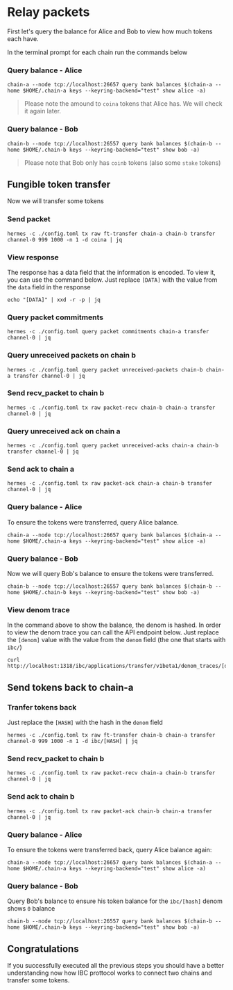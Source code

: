 # Relay packets

First let's query the balance for Alice and Bob to view how much tokens each have.

In the terminal prompt for each chain run the commands below

### Query balance - Alice

```
chain-a --node tcp://localhost:26657 query bank balances $(chain-a --home $HOME/.chain-a keys --keyring-backend="test" show alice -a)
```

> Please note the amound to `coina` tokens that Alice has. We will check it again later.

### Query balance - Bob

```
chain-b --node tcp://localhost:26557 query bank balances $(chain-b --home $HOME/.chain-b keys --keyring-backend="test" show bob -a)
```

> Please note that Bob only has `coinb` tokens (also some `stake` tokens)

## Fungible token transfer

Now we will transfer some tokens

### Send packet

``` 
hermes -c ./config.toml tx raw ft-transfer chain-a chain-b transfer channel-0 999 1000 -n 1 -d coina | jq
```

### View response

The response has a data field that the information is encoded. To view it, you can use the command below. Just replace `[DATA]` with the value from the `data` field in the response

```
echo "[DATA]" | xxd -r -p | jq
```

### Query packet commitments

```
hermes -c ./config.toml query packet commitments chain-a transfer channel-0 | jq
```

### Query unreceived packets on chain b

```
hermes -c ./config.toml query packet unreceived-packets chain-b chain-a transfer channel-0 | jq
```

### Send recv_packet to chain b

```
hermes -c ./config.toml tx raw packet-recv chain-b chain-a transfer channel-0 | jq
```

### Query unreceived ack on chain a

```
hermes -c ./config.toml query packet unreceived-acks chain-a chain-b transfer channel-0 | jq
```

### Send ack to chain a

```
hermes -c ./config.toml tx raw packet-ack chain-a chain-b transfer channel-0 | jq
```

### Query balance - Alice

To ensure the tokens were transferred, query Alice balance.

```
chain-a --node tcp://localhost:26657 query bank balances $(chain-a --home $HOME/.chain-a keys --keyring-backend="test" show alice -a)
```

### Query balance - Bob

Now we will query Bob's balance to ensure the tokens were transferred.

```
chain-b --node tcp://localhost:26557 query bank balances $(chain-b --home $HOME/.chain-b keys --keyring-backend="test" show bob -a)
```

### View denom trace

In the command above to show the balance, the denom is hashed. In order to view the denom trace you can call the API endpoint below. Just replace the `[denom]` value with the value from the `denom` field (the one that starts with `ibc/`)
```
curl http://localhost:1318/ibc/applications/transfer/v1beta1/denom_traces/[denom]
```

## Send tokens back to chain-a

### Tranfer tokens back

Just replace the `[HASH]` with the hash in the `denom` field

```
hermes -c ./config.toml tx raw ft-transfer chain-b chain-a transfer channel-0 999 1000 -n 1 -d ibc/[HASH] | jq
```

### Send recv_packet to chain b

```
hermes -c ./config.toml tx raw packet-recv chain-a chain-b transfer channel-0 | jq
```

### Send ack to chain b

```
hermes -c ./config.toml tx raw packet-ack chain-b chain-a transfer channel-0 | jq
```

### Query balance - Alice

To ensure the tokens were transferred back, query Alice balance again:

```
chain-a --node tcp://localhost:26657 query bank balances $(chain-a --home $HOME/.chain-a keys --keyring-backend="test" show alice -a)
```

### Query balance - Bob

Query Bob's balance to ensure his token balance for the `ibc/[hash]` denom shows `0` balance

```
chain-b --node tcp://localhost:26557 query bank balances $(chain-b --home $HOME/.chain-b keys --keyring-backend="test" show bob -a)
```

## Congratulations

If you successfully executed all the previous steps you should have a better understanding now how IBC prottocol works to connect two chains and transfer some tokens.